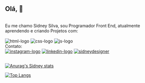 ## Olá, 👋
<br>
Eu me chamo Sidney Silva, sou Programador Front End, atualmente aprendendo e criando Projetos com:
<br>
<br>
<img src="https://img.shields.io/badge/HTML-239120?style=for-the-badge&logo=html5&logoColor=white" alt="html-logo">
<img src="https://img.shields.io/badge/CSS3-1572B6?style=for-the-badge&logo=css3&logoColor=white" alt="css-logo">
<img src="https://img.shields.io/badge/JavaScript-323330?style=for-the-badge&logo=javascript&logoColor=F7DF1E" alt="js-logo">
<br>
Contato:
<br>
<a href="https://www.instagram.com/sidneywebdesigner"><img src="https://img.shields.io/badge/Instagram-E4405F?style=for-the-badge&logo=instagram&logoColor=white" alt="instagram-logo"></a>
<a href="https://www.linkedin.com/in/sidneydevfrontend"><img src="https://img.shields.io/badge/LinkedIn-0077B5?style=for-the-badge&logo=linkedin&logoColor=white" alt="linkedin-logo"></a>
<a href="https://sidneydesigner.com.br"><img src="https://img.shields.io/badge/Google_chrome-4285F4?style=for-the-badge&logo=Google-chrome&logoColor=white" alt="sidneydesigner"></a>
<br>
<br>

[![Anurag's Sidney stats](https://github-readme-stats.vercel.app/api?username=sidneydevfrontend)](https://github.com/anuraghazra/github-readme-stats)

[![Top Langs](https://github-readme-stats.vercel.app/api/top-langs/?username=sidneydevfrontend)](https://github.com/anuraghazra/github-readme-stats)





